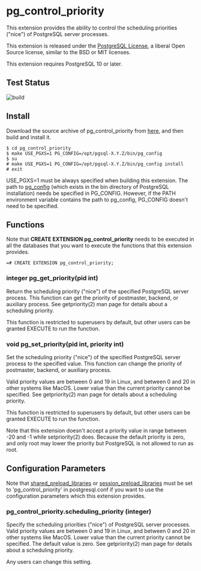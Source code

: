 # pg_control_priority

This extension provides the ability to control the scheduling priorities
("nice") of PostgreSQL server processes.

This extension is released under the
[PostgreSQL License](https://opensource.org/licenses/postgresql),
a liberal Open Source license, similar to the BSD or MIT licenses.

This extension requires PostgreSQL 10 or later.

## Test Status

![build](https://github.com/MasaoFujii/pg_control_priority/workflows/build/badge.svg)

## Install

Download the source archive of pg_control_priority from
[here](https://github.com/MasaoFujii/pg_control_priority),
and then build and install it.

    $ cd pg_control_priority
    $ make USE_PGXS=1 PG_CONFIG=/opt/pgsql-X.Y.Z/bin/pg_config
    $ su
    # make USE_PGXS=1 PG_CONFIG=/opt/pgsql-X.Y.Z/bin/pg_config install
    # exit

USE_PGXS=1 must be always specified when building this extension.
The path to [pg_config](http://www.postgresql.org/docs/devel/static/app-pgconfig.html)
(which exists in the bin directory of PostgreSQL installation)
needs be specified in PG_CONFIG.
However, if the PATH environment variable contains the path to pg_config,
PG_CONFIG doesn't need to be specified.

## Functions

Note that **CREATE EXTENSION pg_control_priority** needs to be executed
in all the databases that you want to execute the functions that
this extension provides.

    =# CREATE EXTENSION pg_control_priority;

### integer pg_get_priority(pid int)

Return the scheduling priority ("nice") of the specified PostgreSQL
server process. This function can get the priority of postmaster,
backend, or auxiliary process.
See getpriority(2) man page for details about a scheduling priority.

This function is restricted to superusers by default,
but other users can be granted EXECUTE to run the function.

### void pg_set_priority(pid int, priority int)

Set the scheduling priority ("nice") of the specified PostgreSQL
server process to the specified value. This function can change
the priority of postmaster, backend, or auxiliary process.

Valid priority values are between 0 and 19 in Linux,
and between 0 and 20 in other systems like MacOS.
Lower value than the current priority cannot be specified.
See getpriority(2) man page for details about a scheduling priority.

This function is restricted to superusers by default,
but other users can be granted EXECUTE to run the function.

Note that this extension doesn't accept a priority value in range
between -20 and -1 while setpriority(2) does. Because the default
priority is zero, and only root may lower the priority but PostgreSQL
is not allowed to run as root.

## Configuration Parameters

Note that [shared_preload_libraries](http://www.postgresql.org/docs/devel/static/runtime-config-client.html#GUC-SHARED-PRELOAD-LIBRARIES)
or [session_preload_libraries](http://www.postgresql.org/docs/devel/static/runtime-config-client.html#GUC-SESSION-PRELOAD-LIBRARIES)
must be set to 'pg_control_priority' in postgresql.conf
if you want to use the configuration parameters which this extension provides.

### pg_control_priority.scheduling_priority (integer)

Specify the scheduling priorities ("nice") of PostgreSQL server processes.
Valid priority values are between 0 and 19 in Linux,
and between 0 and 20 in other systems like MacOS.
Lower value than the current priority cannot be specified.
The default value is zero.
See getpriority(2) man page for details about a scheduling priority.

Any users can change this setting.

